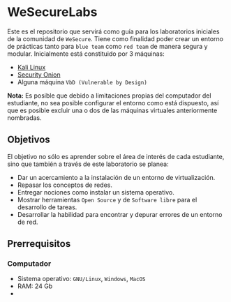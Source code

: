# WeSecureLabs

Este es el repositorio que servirá como guía para los laboratorios iniciales de la comunidad de `WeSecure`. Tiene como finalidad poder crear un entorno de prácticas tanto para `blue team` como `red team` de manera segura y modular. Inicialmente está constituido por 3 máquinas:

- [Kali Linux](https://www.kali.org/)
- [Security Onion](https://securityonionsolutions.com/)
- Alguna máquina `VbD (Vulnerable by Design)`

**Nota:** Es posible que debido a limitaciones propias del computador del estudiante, no sea posible configurar el entorno como está dispuesto, así que es posible excluir una o dos de las máquinas virtuales anteriormente nombradas.
## Objetivos

El objetivo no sólo es aprender sobre el área de interés de cada estudiante, sino que también a través de este laboratorio se planea: 

- Dar un acercamiento a la instalación de un entorno de virtualización.
- Repasar los conceptos de redes.
- Entregar nociones como instalar un sistema operativo. 
- Mostrar herramientas `Open Source` y de `Software libre` para el desarrollo de tareas.
- Desarrollar la habilidad para encontrar y depurar errores de un entorno de red.
## Prerrequisitos

### Computador
 - Sistema operativo: `GNU/Linux`, `Windows`, `MacOS` 
 - RAM: 24 Gb
 - 
